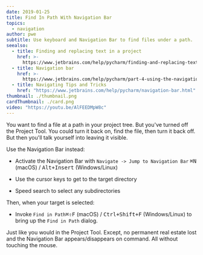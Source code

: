 ```yaml
---
date: 2019-01-25
title: Find In Path With Navigation Bar
topics:
  - navigation
author: pwe
subtitle: Use keyboard and Navigation Bar to find files under a path.
seealso:
  - title: Finding and replacing text in a project
    href: >-
      https://www.jetbrains.com/help/pycharm/finding-and-replacing-text-in-project.html
  - title: Navigation bar
    href: >-
      https://www.jetbrains.com/help/pycharm/part-4-using-the-navigation-bar.html
  - title: Navigating Tips and Tricks
    href: "https://www.jetbrains.com/help/pycharm/navigation-bar.html"
thumbnail: ./thumbnail.png
cardThumbnail: ./card.png
video: "https://youtu.be/AlFEEDMpW8c"
---
```


You want to find a file at a path in your project tree. But you've turned off the Project Tool. You could turn it back on, find the file, then turn it back off. But then you'll talk yourself into leaving it visible.

Use the Navigation Bar instead:

- Activate the Navigation Bar with `Navigate -> Jump to Navigation Bar` <kbd>⌘N</kbd> (macOS) / <kbd>Alt+Insert</kbd> (Windows/Linux)

- Use the cursor keys to get to the target directory

- Speed search to select any subdirectories

Then, when your target is selected:

- Invoke `Find in Path`<kbd>⌘⇧F</kbd> (macOS) / <kbd>Ctrl+Shift+F</kbd> (Windows/Linux) to bring up the `Find in Path` dialog.

Just like you would in the Project Tool. Except, no permanent real estate lost and the Navigation Bar appears/disappears on command. All without touching the mouse.
